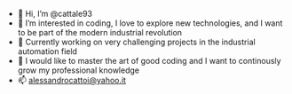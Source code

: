 - 👋 Hi, I’m @cattale93
- 👀 I’m interested in coding, I love to explore new technologies, and I want to be part of the modern industrial revolution
- 🌱 Currently working on very challenging projects in the industrial automation field
- 💞️ I would like to master the art of good coding and I want to continously grow my professional knowledge
- 📫 alessandrocattoi@yahoo.it
